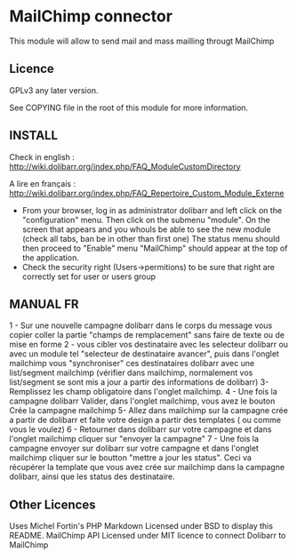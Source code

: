 MailChimp connector
=========

This module will allow to send mail and mass mailling througt MailChimp

Licence
-------
GPLv3 any later version.

See COPYING file in the root of this module for more information.

INSTALL
-------

Check in english :
http://wiki.dolibarr.org/index.php/FAQ_ModuleCustomDirectory

A lire  en français :
http://wiki.dolibarr.org/index.php/FAQ_Repertoire_Custom_Module_Externe

- From your browser, log in as administrator dolibarr
  and left click on the "configuration" menu.
  Then click on the submenu "module".
  On the screen that appears and you whouls be able to see the new module (check all tabs, ban be in other than first one)
  The status menu should then proceed to "Enable" menu "MailChimp" should appear at the top of the application.
- Check the security right (Users->permitions) to be sure that right are correctly set for user or users group

MANUAL FR
-------
1 - Sur une nouvelle campagne dolibarr dans le corps du message vous copier coller la partie "champs de remplacement" sans faire de texte ou de mise en forme
2 - vous cibler vos destinataire avec les selecteur dolibarr ou avec un module tel "selecteur de destinataire avancer", puis dans l'onglet mailchimp vous "synchroniser" ces destinataires dolibarr avec une list/segment mailchimp (vérifier dans mailchimp, normalement vos list/segment se sont mis a jour a partir des informations de dolibarr)
3- Remplissez les champ obligatoire dans l'onglet mailchimp.
4 - Une fois la campagne dolibarr Valider, dans l'onglet mailchimp, vous avez le bouton Crée la campagne mailchimp
5- Allez dans mailchimp sur la campagne crée a partir de dolibarr et faite votre design a partir des templates ( ou comme vous le voulez)
6 - Retourner dans dolibarr sur votre campagne et dans l'onglet mailchimp cliquer sur "envoyer la campagne"
7 - Une fois la campagne envoyer sur dolibarr sur votre campagne et dans l'onglet mailchimp cliquer sur le boutton "mettre a jour les status". Ceci va récupérer la template que vous avez crée sur mailchimp dans la campagne dolibarr, ainsi que les status des destinataire.


Other Licences
--------------
Uses Michel Fortin's PHP Markdown Licensed under BSD to display this README.
MailChimp API Licensed under MIT licence to connect Dolibarr to MailChimp
